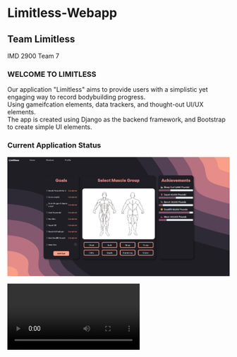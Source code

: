 
# Limitless-Webapp

## Team Limitless

IMD 2900  Team 7

### WELCOME TO LIMITLESS

Our application "Limitless" aims to provide users with a simplistic yet engaging way to record bodybuilding progress.  
Using gameifcation elements, data trackers, and thought-out UI/UX elements.  
The app is created using Django as the backend framework, and Bootstrap to create simple UI elements.  

### Current Application Status
![Curerent Application Status](readmeimg.png)  

![Current Application Status](readmevid.mkv)

